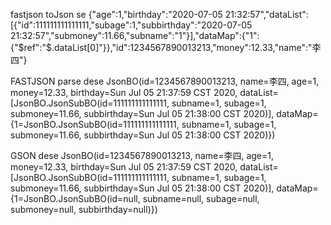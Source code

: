 fastjson toJson  se
{"age":1,"birthday":"2020-07-05 21:32:57","dataList":[{"id":111111111111111,"subage":1,"subbirthday":"2020-07-05 21:32:57","submoney":11.66,"subname":"1"}],"dataMap":{"1":{"$ref":"$.dataList[0]"}},"id":1234567890013213,"money":12.33,"name":"李四"}

FASTJSON parse  dese
JsonBO(id=1234567890013213, name=李四, age=1, money=12.33, birthday=Sun Jul 05 21:37:59 CST 2020, dataList=[JsonBO.JsonSubBO(id=111111111111111, subname=1, subage=1, submoney=11.66, subbirthday=Sun Jul 05 21:38:00 CST 2020)], dataMap={1=JsonBO.JsonSubBO(id=111111111111111, subname=1, subage=1, submoney=11.66, subbirthday=Sun Jul 05 21:38:00 CST 2020)})

GSON   dese
JsonBO(id=1234567890013213, name=李四, age=1, money=12.33, birthday=Sun Jul 05 21:37:59 CST 2020, dataList=[JsonBO.JsonSubBO(id=111111111111111, subname=1, subage=1, submoney=11.66, subbirthday=Sun Jul 05 21:38:00 CST 2020)], dataMap={1=JsonBO.JsonSubBO(id=null, subname=null, subage=null, submoney=null, subbirthday=null)})

